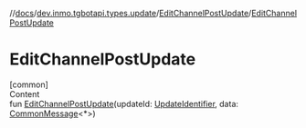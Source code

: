 //[docs](../../../index.md)/[dev.inmo.tgbotapi.types.update](../index.md)/[EditChannelPostUpdate](index.md)/[EditChannelPostUpdate](-edit-channel-post-update.md)



# EditChannelPostUpdate  
[common]  
Content  
fun [EditChannelPostUpdate](-edit-channel-post-update.md)(updateId: [UpdateIdentifier](../../dev.inmo.tgbotapi.types/index.md#%5Bdev.inmo.tgbotapi.types%2FUpdateIdentifier%2F%2F%2FPointingToDeclaration%2F%5D%2FClasslikes%2F625018081), data: [CommonMessage](../../dev.inmo.tgbotapi.types.message.abstracts/-common-message/index.md)<*>)  




